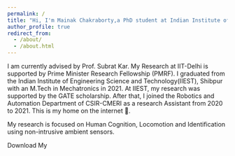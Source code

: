 ```yaml
---
permalink: /
title: "Hi, I'm Mainak Chakraborty,a PhD student at Indian Institute of Technology(IIT), Delhi."
author_profile: true
redirect_from: 
  - /about/
  - /about.html
---
```


I am currently advised by Prof. Subrat Kar. My Research at IIT-Delhi is supported by Prime Minister Research Fellowship (PMRF). I graduated from the Indian Institute of Engineering Science and Technology(IIEST), Shibpur with an M.Tech in Mechatronics in 2021. At IIEST, my research was supported by the GATE scholarship. After that, I joined the Robotics and Automation Department of CSIR-CMERI as a research Assistant from 2020 to 2021. This is my home on the internet 🚀.

My research is focused on Human Cognition, Locomotion and Identification using non-intrusive ambient sensors.

Download My 
